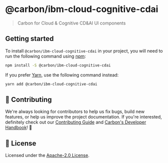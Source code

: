 # @carbon/ibm-cloud-cognitive-cdai

> Carbon for Cloud & Cognitive CD&AI UI components

## Getting started

To install `@carbon/ibm-cloud-cognitive-cdai` in your project, you will need to
run the following command using [npm](https://www.npmjs.com/):

```bash
npm install -S @carbon/ibm-cloud-cognitive-cdai
```

If you prefer [Yarn](https://yarnpkg.com/en/), use the following command
instead:

```bash
yarn add @carbon/ibm-cloud-cognitive-cdai
```

## 🙌 Contributing

We're always looking for contributors to help us fix bugs, build new features,
or help us improve the project documentation. If you're interested, definitely
check out our
[Contributing Guide](https://github.com/carbon-design-system/ibm-products/blob/master/.github/CONTRIBUTING.md)
and
[Carbon's Developer Handbook](https://github.com/carbon-design-system/carbon/blob/master/docs/developer-handbook.md)!
👀

## 📝 License

Licensed under the
[Apache-2.0 License](https://github.com/carbon-design-system/ibm-products/blob/master/LICENSE).
